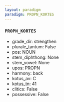 ```yaml
---
layout: paradigm
paradigm: PROPN_KORTES
---
```

### ` PROPN_KORTES `


* grade_dir: strengthen
* plurale_tantum: False
* pos: NOUN
* stem_diphthong: None
* stem_vowel: None
* upos: PROPN
* harmony: back
* kotus_av: C
* kotus_tn: 41
* clitics: False
* possessive: False
